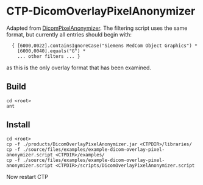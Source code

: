 # CTP-DicomOverlayPixelAnonymizer
Adapted from [DicomPixelAnonymizer](http://mircwiki.rsna.org/index.php?title=The_CTP_DICOM_Pixel_Anonymizer). The filtering script uses the same format, but currently all entries should begin with:
```
  { [6000,0022].containsIgnoreCase("Siemens MedCom Object Graphics") *
    [6000,0040].equals("G") *
    ... other filters ... }  
```
as this is the only overlay format that has been examined.


## Build
```
cd <root>
ant
```

## Install
```
cd <root>
cp -f ./products/DicomOverlayPixelAnonymizer.jar <CTPDIR>/libraries/
cp -f ./source/files/examples/example-dicom-overlay-pixel-anonymizer.script <CTPDIR>/examples/
cp -f ./source/files/examples/example-dicom-overlay-pixel-anonymizer.script <CTPDIR>/scripts/DicomOverlayPixelAnonymizer.script
```
Now restart CTP
